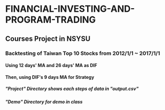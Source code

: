 # FINANCIAL-INVESTING-AND-PROGRAM-TRADING
## Courses Project in NSYSU
### Backtesting of Taiwan Top 10 Stocks from 2012/1/1 ~ 2017/1/1
#### Using 12 days' MA and 26 days' MA as DIF
#### Then, using DIF's 9 days MA for Strategy
##### "Project" Directory shows each steps of data in "output.csv"
##### "Demo" Directory for demo in class
